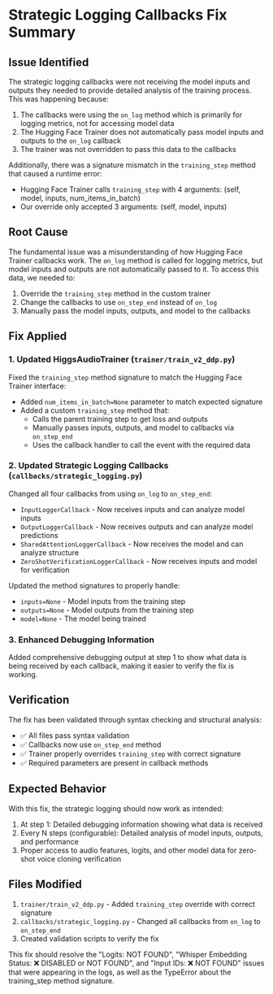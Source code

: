 # Strategic Logging Callbacks Fix Summary

## Issue Identified

The strategic logging callbacks were not receiving the model inputs and outputs they needed to provide detailed analysis of the training process. This was happening because:

1. The callbacks were using the `on_log` method which is primarily for logging metrics, not for accessing model data
2. The Hugging Face Trainer does not automatically pass model inputs and outputs to the `on_log` callback
3. The trainer was not overridden to pass this data to the callbacks

Additionally, there was a signature mismatch in the `training_step` method that caused a runtime error:
- Hugging Face Trainer calls `training_step` with 4 arguments: (self, model, inputs, num_items_in_batch)
- Our override only accepted 3 arguments: (self, model, inputs)

## Root Cause

The fundamental issue was a misunderstanding of how Hugging Face Trainer callbacks work. The `on_log` method is called for logging metrics, but model inputs and outputs are not automatically passed to it. To access this data, we needed to:

1. Override the `training_step` method in the custom trainer
2. Change the callbacks to use `on_step_end` instead of `on_log`
3. Manually pass the model inputs, outputs, and model to the callbacks

## Fix Applied

### 1. Updated HiggsAudioTrainer (`trainer/train_v2_ddp.py`)

Fixed the `training_step` method signature to match the Hugging Face Trainer interface:
- Added `num_items_in_batch=None` parameter to match expected signature
- Added a custom `training_step` method that:
  - Calls the parent training step to get loss and outputs
  - Manually passes inputs, outputs, and model to callbacks via `on_step_end`
  - Uses the callback handler to call the event with the required data

### 2. Updated Strategic Logging Callbacks (`callbacks/strategic_logging.py`)

Changed all four callbacks from using `on_log` to `on_step_end`:
- `InputLoggerCallback` - Now receives inputs and can analyze model inputs
- `OutputLoggerCallback` - Now receives outputs and can analyze model predictions
- `SharedAttentionLoggerCallback` - Now receives the model and can analyze structure
- `ZeroShotVerificationLoggerCallback` - Now receives inputs and model for verification

Updated the method signatures to properly handle:
- `inputs=None` - Model inputs from the training step
- `outputs=None` - Model outputs from the training step  
- `model=None` - The model being trained

### 3. Enhanced Debugging Information

Added comprehensive debugging output at step 1 to show what data is being received by each callback, making it easier to verify the fix is working.

## Verification

The fix has been validated through syntax checking and structural analysis:
- ✅ All files pass syntax validation
- ✅ Callbacks now use `on_step_end` method
- ✅ Trainer properly overrides `training_step` with correct signature
- ✅ Required parameters are present in callback methods

## Expected Behavior

With this fix, the strategic logging should now work as intended:

1. At step 1: Detailed debugging information showing what data is received
2. Every N steps (configurable): Detailed analysis of model inputs, outputs, and performance
3. Proper access to audio features, logits, and other model data for zero-shot voice cloning verification

## Files Modified

1. `trainer/train_v2_ddp.py` - Added `training_step` override with correct signature
2. `callbacks/strategic_logging.py` - Changed all callbacks from `on_log` to `on_step_end`
3. Created validation scripts to verify the fix

This fix should resolve the "Logits: NOT FOUND", "Whisper Embedding Status: ❌ DISABLED or NOT FOUND", and "Input IDs: ❌ NOT FOUND" issues that were appearing in the logs, as well as the TypeError about the training_step method signature.